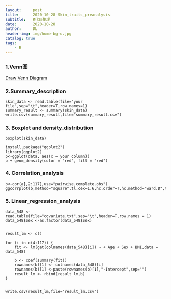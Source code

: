 ```yaml
---
layout:     post
title:      2020-10-28-Skin_traits_preanalysis
subtitle:   R代码整理
date:       2020-10-28
author:     DL
header-img: img/home-bg-o.jpg
catalog: true
tags:
    - R
---
```


### 1.Venn图

[Draw Venn Diagram](http://bioinformatics.psb.ugent.be/webtools/Venn/)

### 2.Summary_description

```
skin_data <- read.table(file="your file",sep="\t",header=T,row.names=1)
summary_result <- summary(skin_data)
write.csv(summary_result,file="summary_result.csv")

```

### 3. Boxplot and density_distribution

```
boxplot(skin_data)

install.package("ggplot2")
library(ggplot2)
p<-ggplot(data, aes(x = your column))
p + geom_density(color = "red", fill = "red")

```

### 4. Correlation_analysis

```
b<-cor(a[,2:117],use="pairwise.complete.obs")
ggcorrplot(b,method="square",tl.cex=1.6,hc.order=T,hc.method="ward.D",type="upper",lab=T,lab_size=0.1)
```

### 5. Linear_regression_analysis

```
data_548 <- read.table(file="covariate.txt",sep="\t",header=T,row.names = 1)
data_548$Sex <-as.factor(data_548$Sex)


result_lm <- c()

for (i in c(4:117)) {
    fit <- lm(get(colnames(data_548)[i]) ~ + Age + Sex + BMI,data = data_548)
    
    b <- coef(summary(fit))
    rownames(b)[1] <- colnames(data_548)[i]
    rownames(b)[1] <-paste(rownames(b)[1],"-Intercept",sep="")
    result_lm <- rbind(result_lm,b)
}


write.csv(result_lm,file="result_lm.csv")

```

